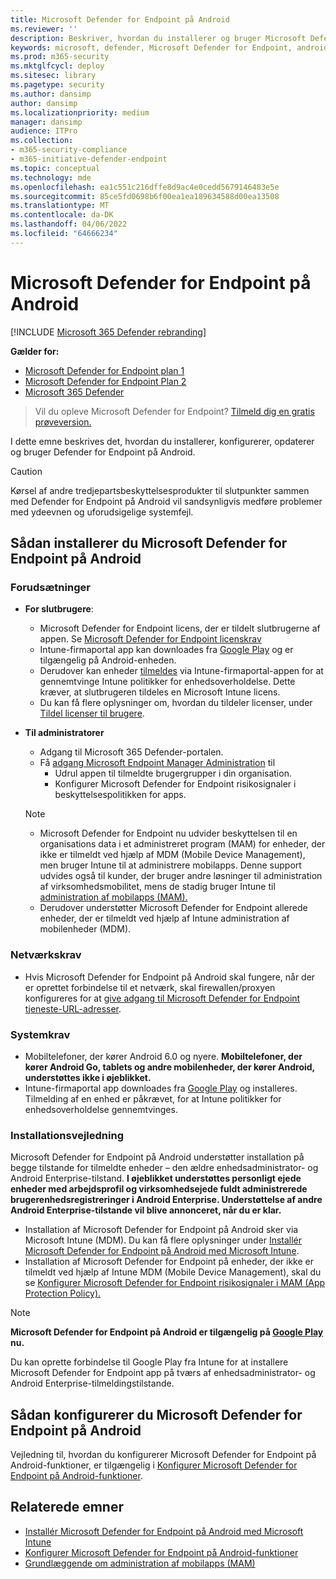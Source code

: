 ```yaml
---
title: Microsoft Defender for Endpoint på Android
ms.reviewer: ''
description: Beskriver, hvordan du installerer og bruger Microsoft Defender for Endpoint på Android
keywords: microsoft, defender, Microsoft Defender for Endpoint, android, installation, installere, afinstallation, intune
ms.prod: m365-security
ms.mktglfcycl: deploy
ms.sitesec: library
ms.pagetype: security
ms.author: dansimp
author: dansimp
ms.localizationpriority: medium
manager: dansimp
audience: ITPro
ms.collection:
- m365-security-compliance
- m365-initiative-defender-endpoint
ms.topic: conceptual
ms.technology: mde
ms.openlocfilehash: ea1c551c216dffe8d9ac4e0cedd5679146483e5e
ms.sourcegitcommit: 85ce5fd0698b6f00ea1ea189634588d00ea13508
ms.translationtype: MT
ms.contentlocale: da-DK
ms.lasthandoff: 04/06/2022
ms.locfileid: "64666234"
---
```

# <a name="microsoft-defender-for-endpoint-on-android"></a>Microsoft Defender for Endpoint på Android

[!INCLUDE [Microsoft 365 Defender rebranding](../../includes/microsoft-defender.md)]

**Gælder for:**
- [Microsoft Defender for Endpoint plan 1](https://go.microsoft.com/fwlink/p/?linkid=2154037)
- [Microsoft Defender for Endpoint Plan 2](https://go.microsoft.com/fwlink/p/?linkid=2154037)
- [Microsoft 365 Defender](https://go.microsoft.com/fwlink/?linkid=2118804)

> Vil du opleve Microsoft Defender for Endpoint? [Tilmeld dig en gratis prøveversion.](https://signup.microsoft.com/create-account/signup?products=7f379fee-c4f9-4278-b0a1-e4c8c2fcdf7e&ru=https://aka.ms/MDEp2OpenTrial?ocid=docs-wdatp-exposedapis-abovefoldlink)

I dette emne beskrives det, hvordan du installerer, konfigurerer, opdaterer og bruger Defender for Endpoint på Android.

> [!CAUTION]
> Kørsel af andre tredjepartsbeskyttelsesprodukter til slutpunkter sammen med Defender for Endpoint på Android vil sandsynligvis medføre problemer med ydeevnen og uforudsigelige systemfejl.

## <a name="how-to-install-microsoft-defender-for-endpoint-on-android"></a>Sådan installerer du Microsoft Defender for Endpoint på Android

### <a name="prerequisites"></a>Forudsætninger

- **For slutbrugere**:
  - Microsoft Defender for Endpoint licens, der er tildelt slutbrugerne af appen. Se [Microsoft Defender for Endpoint licenskrav](/microsoft-365/security/defender-endpoint/minimum-requirements#licensing-requirements)
  - Intune-firmaportal app kan downloades fra [Google Play](https://play.google.com/store/apps/details?id=com.microsoft.windowsintune.companyportal) og er tilgængelig på Android-enheden.
  - Derudover kan enheder [tilmeldes](/mem/intune/user-help/enroll-device-android-company-portal) via Intune-firmaportal-appen for at gennemtvinge Intune politikker for enhedsoverholdelse. Dette kræver, at slutbrugeren tildeles en Microsoft Intune licens.
  - Du kan få flere oplysninger om, hvordan du tildeler licenser, under [Tildel licenser til brugere](/azure/active-directory/users-groups-roles/licensing-groups-assign).

- **Til administratorer**
   - Adgang til Microsoft 365 Defender-portalen.
   - Få [adgang Microsoft Endpoint Manager Administration](https://go.microsoft.com/fwlink/?linkid=2109431) til
       - Udrul appen til tilmeldte brugergrupper i din organisation.
       - Konfigurer Microsoft Defender for Endpoint risikosignaler i beskyttelsespolitikken for apps.
  
    > [!NOTE]
    > - Microsoft Defender for Endpoint nu udvider beskyttelsen til en organisations data i et administreret program (MAM) for enheder, der ikke er tilmeldt ved hjælp af MDM (Mobile Device Management), men bruger Intune til at administrere mobilapps. Denne support udvides også til kunder, der bruger andre løsninger til administration af virksomhedsmobilitet, mens de stadig bruger Intune til [administration af mobilapps (MAM).](/mem/intune/apps/mam-faq)
    > - Derudover understøtter Microsoft Defender for Endpoint allerede enheder, der er tilmeldt ved hjælp af Intune administration af mobilenheder (MDM).


### <a name="network-requirements"></a>Netværkskrav

- Hvis Microsoft Defender for Endpoint på Android skal fungere, når der er oprettet forbindelse til et netværk, skal firewallen/proxyen konfigureres for at [give adgang til Microsoft Defender for Endpoint tjeneste-URL-adresser](configure-proxy-internet.md#enable-access-to-microsoft-defender-for-endpoint-service-urls-in-the-proxy-server).

### <a name="system-requirements"></a>Systemkrav

- Mobiltelefoner, der kører Android 6.0 og nyere. **Mobiltelefoner, der kører Android Go, tablets og andre mobilenheder, der kører Android, understøttes ikke i øjeblikket.**
- Intune-firmaportal app downloades fra [Google Play](https://play.google.com/store/apps/details?id=com.microsoft.windowsintune.companyportal) og installeres. Tilmelding af en enhed er påkrævet, for at Intune politikker for enhedsoverholdelse gennemtvinges.

### <a name="installation-instructions"></a>Installationsvejledning

Microsoft Defender for Endpoint på Android understøtter installation på begge tilstande for tilmeldte enheder – den ældre enhedsadministrator- og Android Enterprise-tilstand. **I øjeblikket understøttes personligt ejede enheder med arbejdsprofil og virksomhedsejede fuldt administrerede brugerenhedsregistreringer i Android Enterprise. Understøttelse af andre Android Enterprise-tilstande vil blive annonceret, når du er klar.**

- Installation af Microsoft Defender for Endpoint på Android sker via Microsoft Intune (MDM). Du kan få flere oplysninger under [Installér Microsoft Defender for Endpoint på Android med Microsoft Intune](android-intune.md).
- Installation af Microsoft Defender for Endpoint på enheder, der ikke er tilmeldt ved hjælp af Intune MDM (Mobile Device Management), skal du se [Konfigurer Microsoft Defender for Endpoint risikosignaler i MAM (App Protection Policy).](android-configure-mam.md)

> [!NOTE]
> **Microsoft Defender for Endpoint på Android er tilgængelig på [Google Play](https://play.google.com/store/apps/details?id=com.microsoft.scmx) nu.**
>
> Du kan oprette forbindelse til Google Play fra Intune for at installere Microsoft Defender for Endpoint app på tværs af enhedsadministrator- og Android Enterprise-tilmeldingstilstande.

## <a name="how-to-configure-microsoft-defender-for-endpoint-on-android"></a>Sådan konfigurerer du Microsoft Defender for Endpoint på Android

Vejledning til, hvordan du konfigurerer Microsoft Defender for Endpoint på Android-funktioner, er tilgængelig i [Konfigurer Microsoft Defender for Endpoint på Android-funktioner](android-configure.md).

## <a name="related-topics"></a>Relaterede emner

- [Installér Microsoft Defender for Endpoint på Android med Microsoft Intune](android-intune.md)
- [Konfigurer Microsoft Defender for Endpoint på Android-funktioner](android-configure.md)
- [Grundlæggende om administration af mobilapps (MAM)](/mem/intune/apps/app-management#mobile-application-management-mam-basics)
